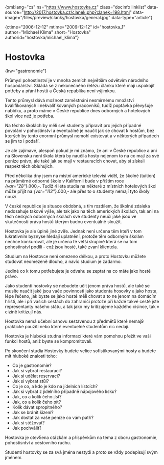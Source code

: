 
{xml:lang="cs" ns="https://www.hostovka.cz" class="docinfo linklist" data-source="http://2017.hostovka.cz/clanek.php?clanek=198.html" data-image="/files/preview/clanky/hostovka/general.jpg" data-type="article"}

{ctime="2006-12-12" mtime="2006-12-12" id="hostovka\_1" author="Michael Klíma" short="Hostovka" authorid="hostovka/michael\_klima"}

# Hostovka

<!-- generated attribute kw by user_udpatekw.sh on 2020-04-25, do not edit -->

{kw="gastronomie"}

Průmysl pohostinství je v mnoha zemích největším odvětvím národního hospodářství. Skládá se z nekonečného řetězu článku které mají uspokojit potřeby a přání hostů a Česká republika není výjimkou.

Tento průmysl dává možnost zaměstnání nesmírnému množství kvalifikovaných i nekvalifikovaných pracovníků, tudíž poptávka převyšuje nabídku, a proto máme v České republice dnes odborných a hotelových škol více než je potřeba.

Na těchto školách by měli své studenty připravit pro jejich případné povolání v pohostinství a eventuálně je naučit jak se chovat k hostům, bez kterých by tento enormní průmysl nemohl existovat a v některých případech se jim to i podaří.

Je ale zajímavé, alespoň pokud je mi známo, že ani v České republice a ani na Slovensku není škola která by naučila hosty nejenom to na co mají za své peníze právo, ale také jak se mají v restauracích chovat, aby si získali respekt těch obluhujich.

Před několika dny jsem na místní americké televisi viděl, že školné (tuition) na průměrné odborné škole v Kalifornii bude v příštím roce  _{var="28"}_.000,-. Tudíž 4 léta studia na některé z místních hotelových škol může přijít na  _{var="112"}_.000,- ale přes to o studenty nemají tyto školy nouzi.

V české republice je situace obdobná, s tím rozdílem, že školné zdaleka nedosahuje takové výše, ale tak jako na těch amerických školách, tak ani na těch českých odborných školách své studenty neučí jaké jsou ve skutečnosti práva hostů kterým budou eventuálně sloužit.

Hostovka je ale úplně jiné zvíře. Jednak není určena těm kteří v tom lukrativním byznyse hledají uplatnění, protože těm odborným školám nechce konkurovat, ale je určena té větší skupině která se na tom pohostinství podílí - což jsou hosté, také zvaní klientela.

Studium na Hostovce není omezeno délkou, a proto Hostovku můžete studovat neomezeně dlouho, a navíc studium je zadarmo.

Jediné co k tomu potřebujete je odvahu se zeptat na co máte jako hosté právo.

Jako studenti hostovky se nebudete učit jenom práva hostů, ale také se musíte naučit jaké jsou vaěe povinnosti jako studenta hosovky a jako hosta, lépe řečeno, jak byste se jako hosté měli chovat a to ne jenom na domácím hřišti, ale i při vašich cestách do zahraničí protože při každé takvé cestě jste representanty našeho státu, a tak jako my kritizujeme každého cisince, tak v cizině kritizují nás.

Hostovka nemá učební osnovu sestavenou z předmětů které nemaj9 praktické použití nebo které eventuelně studentům nic nedají.

Hostovka je hluboká studna informací které vám pomohou přežít ve vaši funkci hostů, aniž byste se kompromitovali.

Po skončení studia Hostovky budete velice sofistikovanými hosty a budete mít hluboké znalosti toho:

  * Co je gastronomie?
  * Jak si vybrat restauraci?
  * Jak si udělat reservaci?
  * Jak si vybrat stůl?
  * Co je co, a kdo je kdo na jídelních lístcích?
  * Jak si vybrat z jídelního případně nápojového lísku?
  * Jak, co a kolik čeho jíst?
  * Jak, co a kolik čeho pít?
  * Kolik dávat spropitného?
  * Jak se bránit šizení?
  * Jak dostat za vaše peníze co vám patří?
  * Jak si stěžovat?
  * Jak pochválit?

Hostovka je otev5ena otázkám a příspěvkům na téma z oboru gastronomie, pohostisntví a cestovního ruchu.

Studenti hostovky se za svá jména nestydí a proto se vždy podepisují svým jménem.

